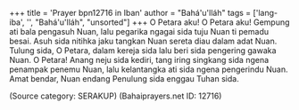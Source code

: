 +++
title = 'Prayer bpn12716 in Iban'
author = "Bahá'u'lláh"
tags = ['lang-iba', '', "Bahá'u'lláh", "unsorted"]
+++
O Petara aku! O Petara aku! Gempung ati bala pengasuh
Nuan, lalu pegarika ngagai sida tuju Nuan ti pemadu besai. Asuh sida nitihka jaku tangkan Nuan sereta diau dalam adat Nuan. Tulung sida, O Petara, dalam kereja sida lalu beri sida pengering gawaka Nuan. O Petara! Anang neju sida kediri, tang iring singkang sida ngena penampak penemu Nuan, lalu kelantangka ati sida ngena pengerindu Nuan. Amat bendar, Nuan endang Penulung sida enggau Tuhan sida.

(Source category: SERAKUP)
(Bahaiprayers.net ID: 12716)
